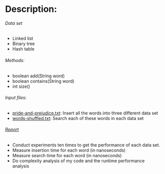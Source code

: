 # Description:

###### Data set
- Linked list
- Binary tree
- Hash table
###### Methods:
- boolean add(String word)
- boolean contains(String word)
- int size()

###### Input files:
- [pride-and-prejudice.txt](pride-and-prejudice.txt): Insert all the words into three different data set
- [words-shuffled.txt](words-shuffled.txt): Search each of these words in each data set

###### [Report](Exercise1.pdf)
- Conduct experiments ten times to get the performance of each data set.
- Measure insertion time for each word (in nanoseconds)
- Measure search time for each word (in nanoseconds)
- Do complexity analysis of my code and the runtime performance analysis
